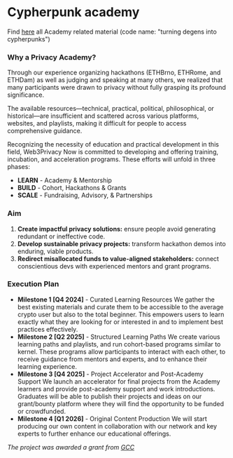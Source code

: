 # Cypherpunk academy

Find [here](https://cryptpad.fr/pad/#/2/pad/view/5MuVtRLsPPyvOUy+eF8zg5AKgjXkNiMV+nYLwmpYNVU/) all Academy related material (code name: "turning degens into cypherpunks")

### Why a Privacy Academy?

Through our experience organizing hackathons (ETHBrno, ETHRome, and ETHDam) as well as judging and speaking at many others, we realized that many participants were drawn to privacy without fully grasping its profound significance.

The available resources—technical, practical, political, philosophical, or historical—are insufficient and scattered across various platforms, websites, and playlists, making it difficult for people to access comprehensive guidance.

Recognizing the necessity of education and practical development in this field, Web3Privacy Now is committed to developing and offering training, incubation, and acceleration programs. These efforts will unfold in three phases:

- **LEARN** - Academy & Mentorship
- **BUILD** - Cohort, Hackathons & Grants
- **SCALE** - Fundraising, Advisory, & Partnerships

### Aim
1. **Create impactful privacy solutions:** ensure people avoid generating redundant or ineffective code.
2. **Develop sustainable privacy projects:** transform hackathon demos into enduring, viable products.
3. **Redirect misallocated funds to value-aligned stakeholders:** connect conscientious devs with experienced mentors and grant programs.

### Execution Plan

- **Milestone 1 [Q4 2024]** - Curated Learning Resources We gather the best existing materials and curate them to be accessible to the average crypto user but also to the total beginner. This empowers users to learn exactly what they are looking for or interested in and to implement best practices effectively.
- **Milestone 2 [Q2 2025]** - Structured Learning Paths We create various learning paths and playlists, and run cohort-based programs similar to kernel. These programs allow participants to interact with each other, to receive guidance from mentors and experts, and to enhance their learning experience.
- **Milestone 3 [Q4 2025]** - Project Accelerator and Post-Academy Support We launch an accelerator for final projects from the Academy learners and provide post-academy support and work introductions. Graduates will be able to publish their projects and ideas on our grant/bounty platform where they will find the opportunity to be funded or crowdfunded.
- **Milestone 4 [Q1 2026]** - Original Content Production We will start producing our own content in collaboration with our network and key experts to further enhance our educational offerings.

_The project was awarded a grant from [GCC](https://x.com/GCCofCommons)_


